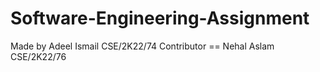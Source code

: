 # Software-Engineering-Assignment
Made by 
Adeel Ismail CSE/2K22/74
Contributor == Nehal Aslam CSE/2K22/76
